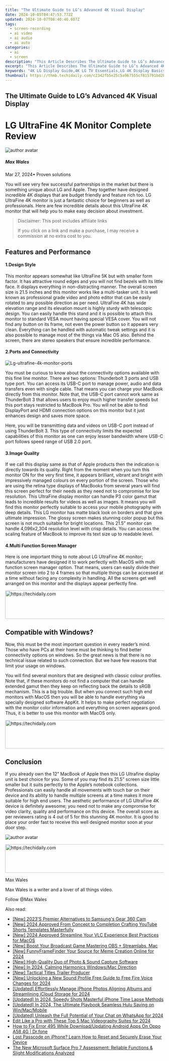 ```yaml
---
title: "The Ultimate Guide to LG’s Advanced 4K Visual Display"
date: 2024-10-05T04:47:53.772Z
updated: 2024-10-07T08:40:46.607Z
tags: 
  - screen-recording
  - ai video
  - ai audio
  - ai auto
categories: 
  - ai
  - screen
description: "This Article Describes The Ultimate Guide to LG’s Advanced 4K Visual Display"
excerpt: "This Article Describes The Ultimate Guide to LG’s Advanced 4K Visual Display"
keywords: "4K LG Display Guide,4K LG TV Essentials,LG 4K Display Basics,Ultimate LG 4K Visuals,Mastering LG 4K Display,Exploring Advanced 4K LG,4K LG Technology Tutorial"
thumbnail: https://thmb.techidaily.com/c2342fb5e25c5a967555cf815791bd2b9698b049e69b2eb389ba72dc308a7ad2.jpeg
---
```


## The Ultimate Guide to LG’s Advanced 4K Visual Display

# LG UltraFine 4K Monitor Complete Review

![author avatar](https://images.wondershare.com/filmora/article-images/max-wales-author.jpg)

##### Max Wales

 Mar 27, 2024• Proven solutions

 You will see very few successful partnerships in the market but there is something unique about LG and Apple. They together have designed incredible 4K displays that are budget friendly and feature rich too. LG UltraFine 4K monitor is just a fantastic choice for beginners as well as professionals. Here are few incredible details about this UltraFine 4K monitor that will help you to make easy decision about investment.

>  Disclaimer: This post includes affiliate links
>
>  If you click on a link and make a purchase, I may receive a commission at no extra cost to you.
>

## Features and Performance

#### 1.Design Style

 This monitor appears somewhat like UltraFine 5K but with smaller form factor. It has attractive round edges and you will not find bezels with its little face. It displays everything in non-distracting manner. The overall screen size is 21.5 inches and this monitor works like a multi-tasker unit. It is well known as professional grade video and photo editor that can be easily rotated to any possible direction as per need. UltraFine 4K has wide elevation range and its elevation mount is highly sturdy with telescopic design. You can easily handle this stand and it is possible to attach this monitor to standard VESA mount having special VESA cover. You will not find any button on its frame, not even the power button so it appears very clean. Everything can be handled with automatic tweak settings and it is also possible to manage most of the things via Mac OS also. Behind the screen, there are stereo speakers that ensure incredible performance.

#### 2.Ports and Connectivity

![Lg-ultrafine-4k-monitor-ports](https://images.wondershare.com/filmora/article-images/lg-ultrafine-4k-monitor-ports.jpg)

 You must be curious to know about the connectivity options available with this fine line monitor. There are two options: Thunderbolt 3 ports and USB type port. You can access its USB-C port to manage power, audio and data transfers even with single cable. That means you can charge your MacBook directly from this monitor. Note that, the USB-C port cannot work same as ThunderBolt 3 that allows users to enjoy much higher transfer speeds but this port stays restricted to MacBook Pro. You will not be able to find DisplayPort and HDMI connection options on this monitor but it just enhances design and saves more space.

 Here, you will be transmitting data and videos on USB-C port instead of using ThunderBolt 3\. This type of connectivity limits the expected capabilities of this monitor as one can enjoy lesser bandwidth where USB-C port follows speed range of USB 2.0 port.

#### 3.Image Quality

 If we call this display same as that of Apple products then the indication is directly towards its quality. Right from the moment when you turn this monitor ON for the very first time, it appears brilliant, vibrant and bright with impressively managed colours on every portion of the screen. Those who are using the retina type displays of MacBooks from several years will find this screen perfect for their needs as they need not to compromise for low resolution. This UltraFine display monitor can handle P3 color gamut that leads to incredible results for videos as well as images. It means you will find this monitor perfectly suitable to access your mobile photography with deep details. This LG monitor has matte black look on borders and that give ultimate impression. The glossy screen makes stunning color popup but this screen is not much suitable for bright locations. This 21.5” monitor can handle 4,096x2,304 resolution level with crisp details. You can access the scaling feature of MacBook to improve its text size up to readable level.

#### 4.Multi Function Screen Manager

 Here is one important thing to note about LG UltraFine 4K monitor; manufacturers have designed it to work perfectly with MacOS with multi function screen manager option. That means, users can easily divide their monitor screen into 2 to 4 frames so that multiple things can be accessed at a time without facing any complexity in handling. All the screens get well arranged on this monitor and the displays appear perfectly fine.

<!-- affiliate ads begin -->
<a href="https://aligracehair.sjv.io/c/5597632/1880976/19272" target="_top" id="1880976">
  <img src="//a.impactradius-go.com/display-ad/19272-1880976" border="0" alt="https://techidaily.com" width="728" height="90"/>
</a>
<img height="0" width="0" src="https://aligracehair.sjv.io/i/5597632/1880976/19272" style="position:absolute;visibility:hidden;" border="0" />
<!-- affiliate ads end -->

## Compatible with Windows?

 Now, this must be the most important question in every reader’s mind. Those who have PCs at their home must be thinking to find better connectivity options on windows. So the great news is that there is no technical issue related to such connection. But we have few reasons that limit your usage on windows.

 You will find several monitors that are designed with classic colour profiles. Note that, if these monitors do not find a computer that can handle extended gamut then they keep on reflecting back the details to sRGB mechanism. This is a big trouble. But when you connect such high end monitors with MacOS then you will be able to handle everything via specially designed software AppKit. It helps to make perfect negotiation with the monitor color information and everything on screen appears good. Thus, it is better to use this monitor with MacOS only.

<!-- affiliate ads begin -->
<a href="https://ephamedtechinc.pxf.io/c/5597632/2137222/26400" target="_top" id="2137222">
  <img src="//a.impactradius-go.com/display-ad/26400-2137222" border="0" alt="https://techidaily.com" width="728" height="90"/>
</a>
<img height="0" width="0" src="https://ephamedtechinc.pxf.io/i/5597632/2137222/26400" style="position:absolute;visibility:hidden;" border="0" />
<!-- affiliate ads end -->

## Conclusion

 If you already own the 12” MacBook of Apple then this LG Ultrafine display unit is best choice for you. Some of you may find its 21.5” screen size little smaller but it suits perfectly to the Apple’s notebook collections. Professionals can easily handle all movements with touch bar on their device and its ability to handle multiple screens at a time makes it more suitable for high end users. The aesthetic performance of LG UltraFine 4K device is definitely awesome; you need not to make any compromise for video clarity, quality and performance on this device. The overall score as per reviewers rating is 4 out of 5 for this stunning 4K monitor. It is good to place your order fast to receive this well designed monitor soon at your door step.

![author avatar](https://images.wondershare.com/filmora/article-images/max-wales-author.jpg)

<!-- affiliate ads begin -->
<a href="https://appsumo.8odi.net/c/5597632/2112008/7443" target="_top" id="2112008">
  <img src="//a.impactradius-go.com/display-ad/7443-2112008" border="0" alt="https://techidaily.com" width="728" height="90"/>
</a>
<img height="0" width="0" src="https://appsumo.8odi.net/i/5597632/2112008/7443" style="position:absolute;visibility:hidden;" border="0" />
<!-- affiliate ads end -->

Max Wales

Max Wales is a writer and a lover of all things video.

Follow @Max Wales


<ins class="adsbygoogle"
     style="display:block"
     data-ad-format="autorelaxed"
     data-ad-client="ca-pub-7571918770474297"
     data-ad-slot="1223367746"></ins>



<ins class="adsbygoogle"
     style="display:block"
     data-ad-client="ca-pub-7571918770474297"
     data-ad-slot="8358498916"
     data-ad-format="auto"
     data-full-width-responsive="true"></ins>


<span class="atpl-alsoreadstyle">Also read:</span>
<div><ul>
<li><a href="https://fox-blue.techidaily.com/new-2023s-premier-alternatives-to-samsungs-gear-360-cam/"><u>[New] 2023'S Premier Alternatives to Samsung's Gear 360 Cam</u></a></li>
<li><a href="https://youtube-lab.techidaily.com/024-approved-from-concept-to-completion-crafting-youtube-shorts-templates-masterfully/"><u>[New] 2024 Approved From Concept to Completion Crafting YouTube Shorts Templates Masterfully</u></a></li>
<li><a href="https://fox-blue.techidaily.com/new-2024-approved-streamline-your-vlc-experience-best-practices-for-macos/"><u>[New] 2024 Approved Streamline Your VLC Experience Best Practices for MacOS</u></a></li>
<li><a href="https://extra-hints.techidaily.com/new-boost-your-broadcast-game-mastering-obs-plus-streamlabs-mac/"><u>[New] Boost Your Broadcast Game Mastering OBS + Streamlabs, Mac</u></a></li>
<li><a href="https://article-tips.techidaily.com/new-funnyframefinder-your-source-for-meme-creation-online-for-2024/"><u>[New] FunnyFrameFinder Your Source for Meme Creation Online for 2024</u></a></li>
<li><a href="https://fox-blue.techidaily.com/new-high-quality-duo-of-photo-and-sound-capture-software/"><u>[New] High-Quality Duo of Photo & Sound Capture Software</u></a></li>
<li><a href="https://fox-blue.techidaily.com/new-in-2024-calming-harmonics-windowsmac-direction/"><u>[New] In 2024, Calming Harmonics Windows/Mac Direction</u></a></li>
<li><a href="https://some-approaches.techidaily.com/new-tactical-titles-trailer-producer/"><u>[New] Tactical Titles Trailer Producer</u></a></li>
<li><a href="https://fox-blue.techidaily.com/new-unlocking-a-new-sound-profile-free-guide-to-free-fire-voice-changes-for-2024/"><u>[New] Unlocking a New Sound Profile Free Guide to Free Fire Voice Changes for 2024</u></a></li>
<li><a href="https://fox-blue.techidaily.com/updated-effortlessly-manage-iphone-photos-aligning-albums-and-streamlining-icloud-storage-for-2024/"><u>[Updated] Effortlessly Manage iPhone Photos Aligning Albums and Streamlining iCloud Storage for 2024</u></a></li>
<li><a href="https://fox-blue.techidaily.com/updated-in-2024-speedy-shots-masterful-iphone-time-lapse-methods/"><u>[Updated] In 2024, Speedy Shots Masterful iPhone Time Lapse Methods</u></a></li>
<li><a href="https://digital-screen-recording.techidaily.com/updated-in-2024-the-ultimate-playbook-seamless-hulu-saving-on-winmacmobile/"><u>[Updated] In 2024, The Ultimate Playbook Seamless Hulu Saving on Win/Mac/Mobile</u></a></li>
<li><a href="https://vp-tips.techidaily.com/updated-unleash-the-full-potential-of-your-chat-on-whatsapp-for-2024/"><u>[Updated] Unleash the Full Potential of Your Chat on WhatsApp for 2024</u></a></li>
<li><a href="https://fox-blue.techidaily.com/edit-like-a-pro-with-these-top-5-mac-videography-suites-for-2024/"><u>Edit Like a Pro with These Top 5 Mac Videography Suites for 2024</u></a></li>
<li><a href="https://change-location.techidaily.com/how-to-fix-error-495-while-downloadupdating-android-apps-on-oppo-a58-4g-drfone-by-drfone-fix-android-problems-fix-android-problems/"><u>How to Fix Error 495 While Download/Updating Android Apps On Oppo A58 4G | Dr.fone</u></a></li>
<li><a href="https://data-safeguard.techidaily.com/lost-passcode-on-iphone-learn-how-to-reset-and-securely-erase-your-device/"><u>Lost Passcode on iPhone? Learn How to Reset and Securely Erase Your Device</u></a></li>
<li><a href="https://buynow-marvelous.techidaily.com/the-new-microsoft-surface-pro-7-assessment-reliable-functions-and-slight-modifications-analyzed/"><u>The New Microsoft Surface Pro 7 Assessment: Reliable Functions & Slight Modifications Analyzed</u></a></li>
</ul></div>

